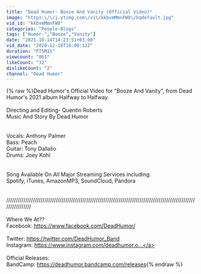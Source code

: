 ```yaml
---
title: "Dead Humor- Booze And Vanity (Official Video)"
image: "https:\/\/i.ytimg.com\/vi\/kkbvmMmnFW8\/hqdefault.jpg"
vid_id: "kkbvmMmnFW8"
categories: "People-Blogs"
tags: ["Humor-","Booze","Vanity"]
date: "2021-10-14T14:23:51+03:00"
vid_date: "2020-12-18T16:00:12Z"
duration: "PT5M1S"
viewcount: "861"
likeCount: "32"
dislikeCount: "2"
channel: "Dead Humor"
---
```

{% raw %}Dead Humor's Official Video for &quot;Booze And Vanity&quot;, from Dead Humor's 2021 album Halfway to Halfway.<br /><br />Directing and Editing- Quentin Roberts<br />Music And Story By Dead Humor<br /><br /><br />Vocals: Anthony Palmer<br />Bass: Peach<br />Guitar: Tony Dallalio<br />Drums: Joey Kohl<br /><br /><br />Song Available On All Major Streaming Services including:<br />Spotify, iTunes, AmazonMP3, SoundCloud, Pandora<br /><br /><br />////////////////////////////////////////////////////////////////////////////////////////////////////////////////<br /><br />Where We At??<br />Facebook: <a rel="nofollow" target="blank" href="https://www.facebook.com/DeadHumor/">https://www.facebook.com/DeadHumor/</a><br /><br />Twitter: <a rel="nofollow" target="blank" href="https://twitter.com/DeadHumor_Band">https://twitter.com/DeadHumor_Band</a><br />Instagram: <a rel="nofollow" target="blank" href="https://www.instagram.com/deadhumor.o...">https://www.instagram.com/deadhumor.o...</a><br /><br />Official Releases:<br />BandCamp: <a rel="nofollow" target="blank" href="https://deadhumor.bandcamp.com/releases">https://deadhumor.bandcamp.com/releases</a>{% endraw %}
